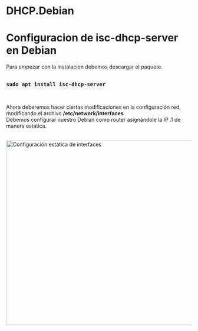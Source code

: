 # DHCP.Debian
<h1>Configuracion de isc-dhcp-server en Debian</h1>

<p>Para empezar con la instalacion debemos descargar el paquete.<br><br></p>
            <pre><strong>sudo apt install isc-dhcp-server</strong></pre>
<br>
<p>Ahora deberemos hacer ciertas modificaciones en la configuración red, modificando el archivo <strong>/etc/network/interfaces</strong><br>
Debemos configurar nuestro Debian como router asignándole la IP .1 de manera estática.</p>

&nbsp;&nbsp;&nbsp;&nbsp;&nbsp;&nbsp;&nbsp;<img src="https://github.com/EndOfBehelit/DHCP.Debian/assets/154753826/b8a57b13-687f-47ca-b004-6a831a6d047b" alt="Configuración estática de interfaces" width="700" height="500px"/>

